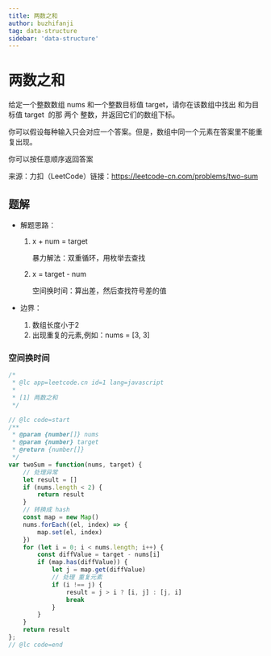 ```yaml
---
title: 两数之和
author: buzhifanji
tag: data-structure
sidebar: 'data-structure'
---
```


# 两数之和

给定一个整数数组 nums 和一个整数目标值 target，请你在该数组中找出 和为目标值 target  的那 两个 整数，并返回它们的数组下标。

你可以假设每种输入只会对应一个答案。但是，数组中同一个元素在答案里不能重复出现。

你可以按任意顺序返回答案

来源：力扣（LeetCode）链接：https://leetcode-cn.com/problems/two-sum

## 题解

- 解题思路：

    1. x + num = target

        暴力解法：双重循环，用枚举去查找
    2. x = target - num

        空间换时间：算出差，然后查找符号差的值

- 边界：

    1. 数组长度小于2
    2. 出现重复的元素,例如：nums = [3, 3]

### 空间换时间

```js
/*
 * @lc app=leetcode.cn id=1 lang=javascript
 *
 * [1] 两数之和
 */

// @lc code=start
/**
 * @param {number[]} nums
 * @param {number} target
 * @return {number[]}
 */
var twoSum = function(nums, target) {
    // 处理异常
    let result = []
    if (nums.length < 2) {
        return result
    }
    // 转换成 hash
    const map = new Map()
    nums.forEach((el, index) => {
        map.set(el, index)
    })
    for (let i = 0; i < nums.length; i++) {
        const diffValue = target - nums[i]
        if (map.has(diffValue)) {
            let j = map.get(diffValue)
            // 处理 重复元素
            if (i !== j) {
                result = j > i ? [i, j] : [j, i]
                break
            }
        }
    }
    return result
};
// @lc code=end
```